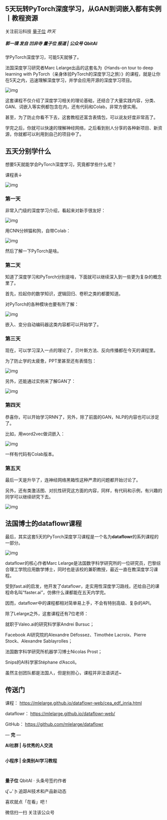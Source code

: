 ## 5天玩转PyTorch深度学习，从GAN到词嵌入都有实例丨教程资源

关注前沿科技 [量子位](javascript:void(0);) *昨天*

##### 郭一璞 发自 凹非寺  量子位 报道 | 公众号 QbitAI

学PyTorch深度学习，可能5天就够了。

法国深度学习研究者Marc Lelarge出品的这套名为《Hands-on tour to deep learning with PyTorch（亲身体验PyTorch的深度学习之旅）》的课程，就是让你在5天之内，迅速理解深度学习，并学会应用开源的深度学习项目。

![img](https://mmbiz.qpic.cn/mmbiz_png/YicUhk5aAGtD6h8IkhoWiaf7xES6icsAEnF37vPibpJjF2OvryibyqwPaeltQuAia1ykgR81rTxic0x2cQ7wDnPXaVAUw/640?wx_fmt=png&tp=webp&wxfrom=5&wx_lazy=1&wx_co=1)

这套课程不仅介绍了深度学习相关的理论基础，还结合了大量实践内容，分类、GAN、词嵌入等实例都包含在内，还有代码和Colab，非常方便实用。

甚至，为了防止你看不下去，这套教程还富含表情包，可以说友好度非常高了。

学完之后，你就可以快速的理解神经网络，之后看到别人分享的各种新项目、新资源，你就都可以利用到自己的项目中了。

## 五天分别学什么

想要5天就能学会PyTorch深度学习，究竟都学些什么呢？

课程表↓

![img](https://mmbiz.qpic.cn/mmbiz_png/YicUhk5aAGtD6h8IkhoWiaf7xES6icsAEnF2058vicvzO2bcx80Kt6xOvw2rDQkicicBJThuWA3ribyc3yXrdq8icTdSnA/640?wx_fmt=png&tp=webp&wxfrom=5&wx_lazy=1&wx_co=1)

### 第一天

非常入门级的深度学习介绍，看起来对新手很友好：

![img](https://mmbiz.qpic.cn/mmbiz_png/YicUhk5aAGtD6h8IkhoWiaf7xES6icsAEnF3DpibfTawz9oBLdXQApWt9lfkiangpVK4YP4MV3MO7ocEtAiac0I2jWibA/640?wx_fmt=png&tp=webp&wxfrom=5&wx_lazy=1&wx_co=1)

用CNN分辨猫和狗，自带Colab：

![img](https://mmbiz.qpic.cn/mmbiz_png/YicUhk5aAGtD6h8IkhoWiaf7xES6icsAEnFysUrgT2Sx15jts0bVcicDib7sXkXKYz48xcT8LDTP6GMMsxLAv8eM4dA/640?wx_fmt=png&tp=webp&wxfrom=5&wx_lazy=1&wx_co=1)

然后了解一下PyTorch是啥。

### 第二天

知道了深度学习和PyTorch分别是啥，下面就可以继续深入到一些更为复杂的概念里了。

首先，捡起你的数学知识，逻辑回归、卷积之类的都要知道。

对PyTorch的各种模块也要有所了解：

![img](https://mmbiz.qpic.cn/mmbiz_png/YicUhk5aAGtD6h8IkhoWiaf7xES6icsAEnFMUjuib3twDHZbxmUbTTDKYccZhgfNvyn1URZlKout0gFYnU751nyCWg/640?wx_fmt=png&tp=webp&wxfrom=5&wx_lazy=1&wx_co=1)

嵌入、变分自动编码器这类内容都可以开始学了。

### 第三天

现在，可以学习深入一点的理论了，贝叶斯方法、反向传播都在今天的课程里。

为了防止学的太疲惫，PPT里甚至还有表情包：

![img](https://mmbiz.qpic.cn/mmbiz_png/YicUhk5aAGtD6h8IkhoWiaf7xES6icsAEnFlcmr8v8rc2OjYhySO1yBWBjjGFocPTfdDOMNzBzuNP8cZzGKhD4YGw/640?wx_fmt=png&tp=webp&wxfrom=5&wx_lazy=1&wx_co=1)

另外，还能通过实例来了解GAN了：

![img](https://mmbiz.qpic.cn/mmbiz_png/YicUhk5aAGtD6h8IkhoWiaf7xES6icsAEnFXMYrcu1PYNdibRydicBGE2uDW9tic21XVL318O0tt7Nc9rOZG1TTOkBoQ/640?wx_fmt=png&tp=webp&wxfrom=5&wx_lazy=1&wx_co=1)

### 第四天

恭喜你，可以开始学习RNN了，另外，除了前面的GAN，NLP的内容也可以涉足了。

比如，用word2vec做词嵌入：

![img](https://mmbiz.qpic.cn/mmbiz_png/YicUhk5aAGtD6h8IkhoWiaf7xES6icsAEnF12GVR8bJfUdDvo347dtrn1Ce0icAuybXF8gPiag258Ou7iblbhk7dONOw/640?wx_fmt=png&tp=webp&wxfrom=5&wx_lazy=1&wx_co=1)

一样有代码有Colab版本。

### 第五天

最后一天是升华了，连神经网络黑箱性这种严肃的问题都开始讨论了。

另外，还有类激活图、对抗性研究这方面的内容，同样，有代码和示例，有兴趣的同学可以继续研究下去。

![img](https://mmbiz.qpic.cn/mmbiz_png/YicUhk5aAGtD6h8IkhoWiaf7xES6icsAEnFufGVQx6OpbBYbdNKejUx1YbNOaMYe8ic47OPkSO8b0ialgDKppS63YQQ/640?wx_fmt=png&tp=webp&wxfrom=5&wx_lazy=1&wx_co=1)

## 法国博士的dataflowr课程

最后，其实这套5天的PyTorch深度学习课程是一个名为**dataflowr**的系列课程的一部分。

![img](https://mmbiz.qpic.cn/mmbiz_jpg/YicUhk5aAGtD6h8IkhoWiaf7xES6icsAEnFKoLRdBunOUl4KJZzN893liaMCibZjFxKCKlvddw8DfFxsm2jxTccNib9A/640?wx_fmt=jpeg&tp=webp&wxfrom=5&wx_lazy=1&wx_co=1)

dataflowr的核心作者Marc Lelarge是法国数字科学研究所的一位研究员，巴黎综合理工学院应用数学博士，同时也是该校的兼职教授，最近一直在教深度学习课程。

受到fast.ai的启发，他开发了dataflowr，走实用性深度学习路线，还给自己的课程命名叫“faster.ai”，仿佛什么课都能在五天内学完。

因而，dataflowr中的课程都相对简单易上手，不会有特别高级、复杂的API。

除了Lelarge之外，这套课程还有7位老师：

就职于Valeo.ai的研究科学家Andrei Bursuc；

Facebook AI研究院的Alexandre Défossez、Timothée Lacroix、Pierre Stock、Alexandre Sablayrolles；

法国数字科学研究所机器学习博士Nicolas Prost；

Snips的AI科学家Stéphane d’Ascoli。

虽然主创团队都是法国人，但是别担心，课程并非法语讲述~

## 传送门

课程：
https://mlelarge.github.io/dataflowr-web/cea_edf_inria.html

dataflowr：
https://mlelarge.github.io/dataflowr-web/

GitHub：
https://github.com/mlelarge/dataflowr

— **完** —

**AI社群 | 与优秀的人交流**

![img](data:image/gif;base64,iVBORw0KGgoAAAANSUhEUgAAAAEAAAABCAYAAAAfFcSJAAAADUlEQVQImWNgYGBgAAAABQABh6FO1AAAAABJRU5ErkJggg==)

**小程序 | 全类别AI学习教程**

[![img](data:image/gif;base64,iVBORw0KGgoAAAANSUhEUgAAAAEAAAABCAYAAAAfFcSJAAAADUlEQVQImWNgYGBgAAAABQABh6FO1AAAAABJRU5ErkJggg==)](https://mp.weixin.qq.com/s?__biz=MzIzNjc1NzUzMw==&mid=2247525215&idx=3&sn=6a89ec213d88510566ad548a7a1c544b&chksm=e8d0d42ddfa75d3b953fcbe5df7d09cbdf39c69e20555057393c527405b6f861d3ed3b23025b&scene=0&xtrack=1&key=6eec20dd63b3d5eed128a9c6965b7c57905abb76c2bcfc48394325626a093c779b0cccb3e87dd401f58d50402c7fa00c5b21c059f3f47d8bee494dd00acc5c5504272be939cc68e18c0179be907178d3&ascene=1&uin=MjMzNDA2ODYyNQ%3D%3D&devicetype=Windows+10&version=62060739&lang=zh_CN&pass_ticket=iqn5fxyAYAEcbOWN8K0hTmIdnQAEbGoAMytUHUJn7mS3BliHEI0JRQI4B417Pox7)

![img](data:image/gif;base64,iVBORw0KGgoAAAANSUhEUgAAAAEAAAABCAYAAAAfFcSJAAAADUlEQVQImWNgYGBgAAAABQABh6FO1AAAAABJRU5ErkJggg==)



**量子位** QbitAI · 头条号签约作者





վ'ᴗ' ի 追踪AI技术和产品新动态



喜欢就点「在看」吧 ! 











微信扫一扫
关注该公众号